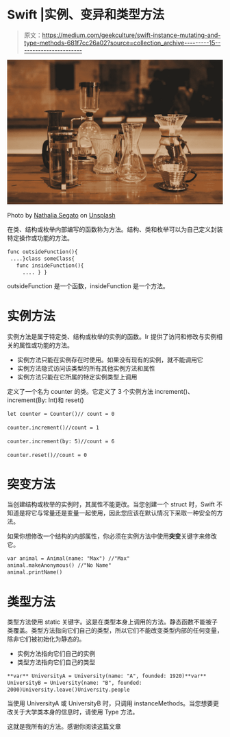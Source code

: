 # Swift |实例、变异和类型方法

> 原文：<https://medium.com/geekculture/swift-instance-mutating-and-type-methods-681f7cc26a02?source=collection_archive---------15----------------------->

![](img/34ffdf1d3064811c76a58323066b5f53.png)

Photo by [Nathalia Segato](https://unsplash.com/@nathsegato?utm_source=unsplash&utm_medium=referral&utm_content=creditCopyText) on [Unsplash](https://unsplash.com/s/photos/methods?utm_source=unsplash&utm_medium=referral&utm_content=creditCopyText)

在类、结构或枚举内部编写的函数称为方法。结构、类和枚举可以为自己定义封装特定操作或功能的方法。

```
func outsideFunction(){ 
 ....}class someClass{
   func insideFunction(){ 
     .... } }
```

outsideFunction 是一个函数，insideFunction 是一个方法。

# 实例方法

实例方法是属于特定类、结构或枚举的实例的函数。Ir 提供了访问和修改与实例相关的属性或功能的方法。

*   实例方法只能在实例存在时使用。如果没有现有的实例，就不能调用它
*   实例方法隐式访问该类型的所有其他实例方法和属性
*   实例方法只能在它所属的特定实例类型上调用

定义了一个名为 counter 的类。它定义了 3 个实例方法 increment()、increment(By: Int)和 reset()

```
let counter = Counter()// count = 0 

counter.increment()//count = 1

counter.increment(by: 5)//count = 6

counter.reset()//count = 0
```

# 突变方法

当创建结构或枚举的实例时，其属性不能更改。当您创建一个 struct 时，Swift 不知道是将它与常量还是变量一起使用，因此您应该在默认情况下采取一种安全的方法。

如果你想修改一个结构的内部属性，你必须在实例方法中使用**突变**关键字来修改它。

```
var animal = Animal(name: "Max") //"Max"
animal.makeAnonymous() //"No Name" 
animal.printName() 
```

# 类型方法

类型方法使用 static 关键字。这是在类型本身上调用的方法。静态函数不能被子类覆盖。类型方法指向它们自己的类型，所以它们不能改变类型内部的任何变量，除非它们被初始化为静态的。

*   实例方法指向它们自己的实例
*   类型方法指向它们自己的类型

```
**var** UniversityA = University(name: "A", founded: 1920)**var** UniversityB = University(name: "B", founded: 2000)University.leave()University.people
```

当使用 UniversityA 或 UniversityB 时，只调用 instanceMethods。当您想要更改关于大学类本身的信息时，请使用 Type 方法。

这就是我所有的方法。感谢你阅读这篇文章